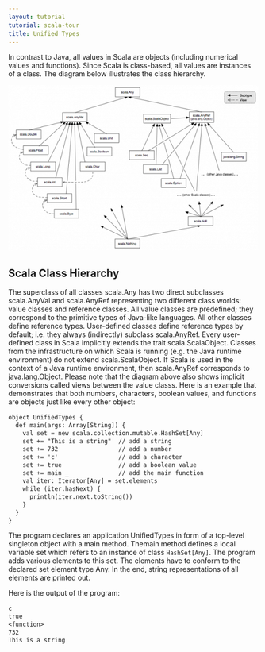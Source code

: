 ```yaml
---
layout: tutorial
tutorial: scala-tour
title: Unified Types
---
```


In contrast to Java, all values in Scala are objects (including numerical values and functions). Since Scala is class-based, all values are instances of a class. The diagram below illustrates the class hierarchy.

![Scala Type Hierarchy](/resources/images/classhierarchy.img_assist_custom.png)

## Scala Class Hierarchy ##

The superclass of all classes scala.Any has two direct subclasses scala.AnyVal and scala.AnyRef representing two different class worlds: value classes and reference classes. All value classes are predefined; they correspond to the primitive types of Java-like languages. All other classes define reference types. User-defined classes define reference types by default; i.e. they always (indirectly) subclass scala.AnyRef. Every user-defined class in Scala implicitly extends the trait scala.ScalaObject. Classes from the infrastructure on which Scala is running (e.g. the Java runtime environment) do not extend scala.ScalaObject. If Scala is used in the context of a Java runtime environment, then scala.AnyRef corresponds to java.lang.Object.
Please note that the diagram above also shows implicit conversions called views between the value classs.
Here is an example that demonstrates that both numbers, characters, boolean values, and functions are objects just like every other object:
 
    object UnifiedTypes {
      def main(args: Array[String]) {
        val set = new scala.collection.mutable.HashSet[Any]
        set += "This is a string"  // add a string
        set += 732                 // add a number
        set += 'c'                 // add a character
        set += true                // add a boolean value
        set += main _              // add the main function
        val iter: Iterator[Any] = set.elements
        while (iter.hasNext) {
          println(iter.next.toString())
        }
      }
    }
 
The program declares an application UnifiedTypes in form of a top-level singleton object with a main method. Themain method defines a local variable set which refers to an instance of class `HashSet[Any]`. The program adds various elements to this set. The elements have to conform to the declared set element type Any. In the end, string representations of all elements are printed out.

Here is the output of the program:

    c
    true
    <function>
    732
    This is a string
